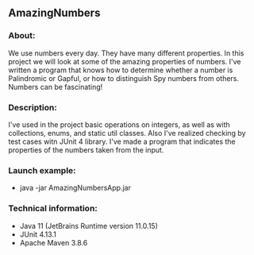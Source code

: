 ## AmazingNumbers
### About:
We use numbers every day. They have many different properties. In this project we will look 
at some of the amazing properties of numbers. I've written a program that knows how to determine 
whether a number is Palindromic or Gapful, or how to distinguish Spy numbers from others. 
Numbers can be fascinating!
### Description:
I've used in the project basic operations on integers, as well as with collections, enums, 
and static util classes. Also I've realized checking by test cases witn JUnit 4 library.
I've made a program that indicates the properties of the numbers taken from the input.
### Launch example:
* java -jar AmazingNumbersApp.jar
### Technical information:
* Java 11 (JetBrains Runtime version 11.0.15)
* JUnit 4.13.1
* Apache Maven 3.8.6

